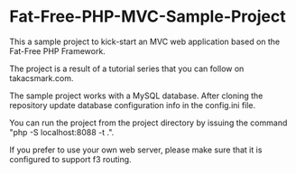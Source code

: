 # Fat-Free-PHP-MVC-Sample-Project

This a sample project to kick-start an MVC web application based on the Fat-Free PHP Framework. 

The project is a result of a tutorial series that you can follow on takacsmark.com. 

The sample project works with a MySQL database. After cloning the repository update database configuration info in the config.ini file. 

You can run the project from the project directory by issuing the command "php -S localhost:8088 -t .".

If you prefer to use your own web server, please make sure that it is configured to support f3 routing.
